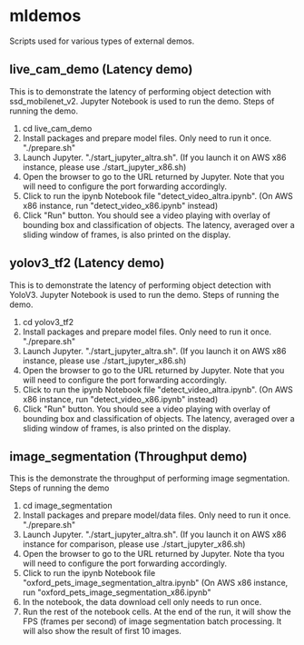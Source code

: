 # mldemos
Scripts used for various types of external demos. 

## live_cam_demo (Latency demo)
This is to demonstrate the latency of performing object detection with ssd_mobilenet_v2. Jupyter Notebook is used to run the demo.
Steps of running the demo.
1. cd live_cam_demo
2. Install packages and prepare model files. Only need to run it once. "./prepare.sh"
3. Launch Jupyter. "./start_jupyter_altra.sh".  (If you launch it on AWS x86 instance, please use ./start_jupyter_x86.sh)
4. Open the browser to go to the URL returned by Jupyter. Note that you will need to configure the port forwarding accordingly.
5. Click to run the ipynb Notebook file "detect_video_altra.ipynb". (On AWS x86 instance, run "detect_video_x86.ipynb" instead)
6. Click "Run" button. You should see a video playing with overlay of bounding box and classification of objects. The latency, averaged over a sliding window of frames, is also printed on the display.

## yolov3_tf2 (Latency demo)
This is to demonstrate the latency of performing object detection with YoloV3. Jupyter Notebook is used to run the demo.
Steps of running the demo.
1. cd yolov3_tf2
2. Install packages and prepare model files. Only need to run it once. "./prepare.sh"
3. Launch Jupyter. "./start_jupyter_altra.sh".  (If you launch it on AWS x86 instance, please use ./start_jupyter_x86.sh)
4. Open the browser to go to the URL returned by Jupyter. Note that you will need to configure the port forwarding accordingly.
5. Click to run the ipynb Notebook file "detect_video_altra.ipynb". (On AWS x86 instance, run "detect_video_x86.ipynb" instead)
6. Click "Run" button. You should see a video playing with overlay of bounding box and classification of objects. The latency, averaged over a sliding window of frames, is also printed on the display.

## image_segmentation (Throughput demo)
This is the demonstrate the throughput of performing image segmentation.
Steps of running the demo
1. cd image_segmentation
2. Install packages and prepare model/data files. Only need to run it once. "./prepare.sh"
3. Launch Jupyter. "./start_jupyter_altra.sh". (If you launch it on AWS x86 instance for comparison, please use ./start_jupyter_x86.sh)
4. Open the browser to go to the URL returned by Jupyter. Note tha tyou will need to configure the port forwarding accordingly.
5. Click to run the ipynb Notebook file "oxford_pets_image_segmentation_altra.ipynb" (On AWS x86 instance, run "oxford_pets_image_segmentation_x86.ipynb"
6. In the notebook, the data download cell only needs to run once.
7. Run the rest of the notebook cells. At the end of the run, it will show the FPS (frames per second) of image segmentation batch processing. It will also show the result of first 10 images.
